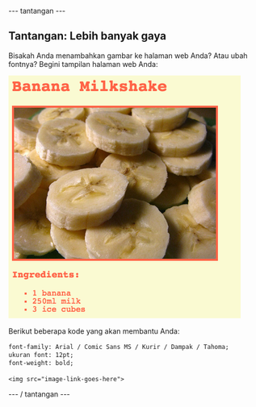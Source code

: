\--- tantangan \---

## Tantangan: Lebih banyak gaya

Bisakah Anda menambahkan gambar ke halaman web Anda? Atau ubah fontnya? Begini tampilan halaman web Anda:

![tangkapan layar](images/recipe-final.png)

Berikut beberapa kode yang akan membantu Anda:

    font-family: Arial / Comic Sans MS / Kurir / Dampak / Tahoma;
    ukuran font: 12pt;
    font-weight: bold;
    
    <img src="image-link-goes-here">
    

\--- / tantangan \---